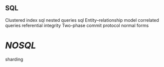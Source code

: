 ## **SQL**
Clustered index sql
nested queries sql
Entity–relationship model
correlated queries
referential integrity
Two-phase commit protocol
normal forms


# *NOSQL*

sharding